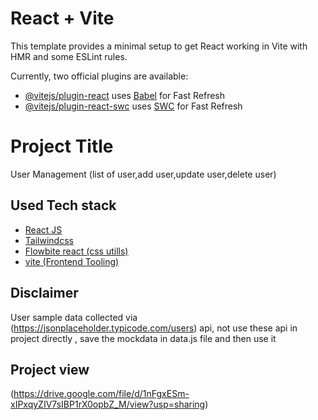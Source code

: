 # React + Vite

This template provides a minimal setup to get React working in Vite with HMR and some ESLint rules.

Currently, two official plugins are available:

- [@vitejs/plugin-react](https://github.com/vitejs/vite-plugin-react/blob/main/packages/plugin-react/README.md) uses [Babel](https://babeljs.io/) for Fast Refresh
- [@vitejs/plugin-react-swc](https://github.com/vitejs/vite-plugin-react-swc) uses [SWC](https://swc.rs/) for Fast Refresh


# Project Title

User Management (list of user,add user,update user,delete user)


## Used Tech stack

 - [React JS](https://react.dev/)
 - [Tailwindcss](https://v2.tailwindcss.com/docs/guides/create-react-app)
 - [Flowbite react (css utills)](https://flowbite-react.com/)
 - [vite (Frontend Tooling)](https://vitejs.dev/)



## Disclaimer

User sample data collected via (https://jsonplaceholder.typicode.com/users) api, not use these api in project directly , save the mockdata in data.js file and then use it 


## Project view

(https://drive.google.com/file/d/1nFgxESm-xIPxqyZIV7sIBP1rX0opbZ_M/view?usp=sharing)


